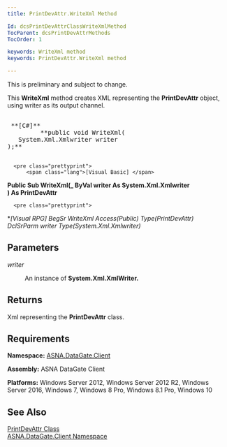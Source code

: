 ```yaml
---
title: PrintDevAttr.WriteXml Method

Id: dcsPrintDevAttrClassWriteXmlMethod
TocParent: dcsPrintDevAttrMethods
TocOrder: 1

keywords: WriteXml method
keywords: PrintDevAttr.WriteXml method

---
```


This is preliminary and subject to change. 

This **WriteXml** method creates XML representing the **PrintDevAttr** object, using writer as its output channel.
<pre class="prettyprint">
        <span class="lang">
 **[C#]** 
        </span> **public void WriteXml(
   System.Xml.Xmlwriter writer
);** 
      </pre>

      <pre class="prettyprint">
          <span class="lang">[Visual Basic] </span>
 **Public Sub WriteXml(_
   ByVal writer As System.Xml.Xmlwriter<br /> ) As PrintDevAttr** 
      </pre>

      <pre class="prettyprint">
 **<span class="lang">[Visual RPG]</span>
  BegSr WriteXml Access(*Public) Type(PrintDevAttr)<br />   DclSrParm writer Type(System.Xml.Xmlwriter)** 
      </pre>

## Parameters

*writer* 
<dl>
        <dd>

An instance of **System.Xml.XmlWriter.** 
</dd>
</dl>

## Returns

Xml representing the **PrintDevAttr** class.
## Requirements

<span> **Namespace:** [ASNA.DataGate.Client](datagate-client-namespace.html) </span> 

<span> **Assembly:** ASNA DataGate Client</span> 

<span> **Platforms:** Windows Server 2012, Windows Server 2012 R2, Windows Server 2016, Windows 7, Windows 8 Pro, Windows 8.1 Pro, Windows 10</span>
## See Also


[PrintDevAttr Class](print-dev-attr-class.html)
      <br />
[ASNA.DataGate.Client Namespace](datagate-client-namespace.html)


